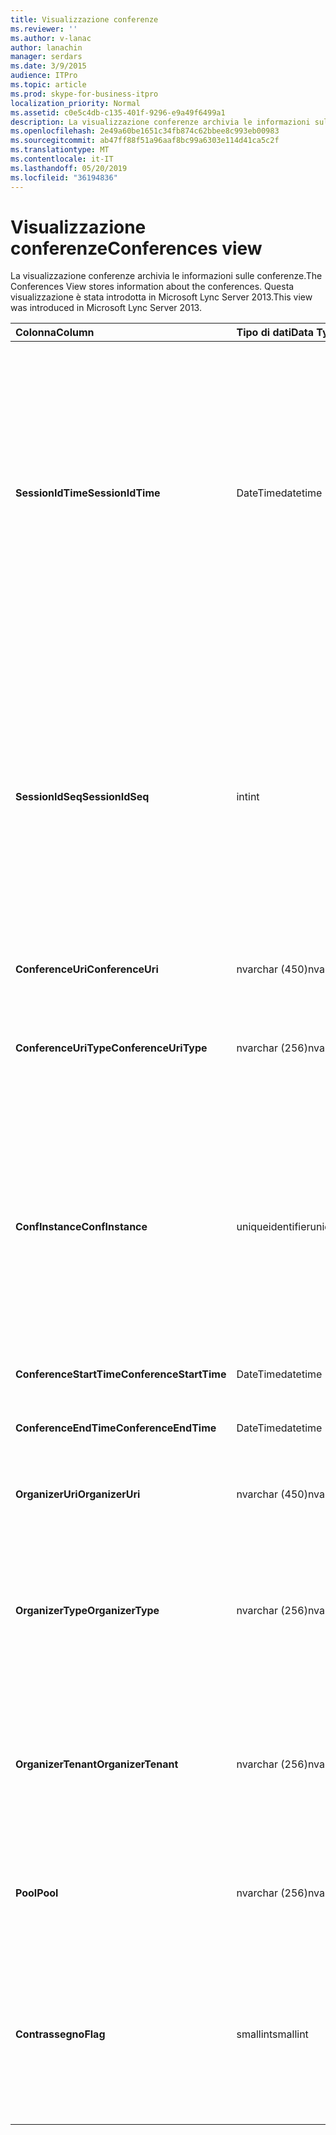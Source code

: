 ```yaml
---
title: Visualizzazione conferenze
ms.reviewer: ''
ms.author: v-lanac
author: lanachin
manager: serdars
ms.date: 3/9/2015
audience: ITPro
ms.topic: article
ms.prod: skype-for-business-itpro
localization_priority: Normal
ms.assetid: c0e5c4db-c135-401f-9296-e9a49f6499a1
description: La visualizzazione conferenze archivia le informazioni sulle conferenze. Questa visualizzazione è stata introdotta in Microsoft Lync Server 2013.
ms.openlocfilehash: 2e49a60be1651c34fb874c62bbee8c993eb00983
ms.sourcegitcommit: ab47ff88f51a96aaf8bc99a6303e114d41ca5c2f
ms.translationtype: MT
ms.contentlocale: it-IT
ms.lasthandoff: 05/20/2019
ms.locfileid: "36194836"
---
```

# <a name="conferences-view"></a><span data-ttu-id="1a513-104">Visualizzazione conferenze</span><span class="sxs-lookup"><span data-stu-id="1a513-104">Conferences view</span></span>
 
<span data-ttu-id="1a513-105">La visualizzazione conferenze archivia le informazioni sulle conferenze.</span><span class="sxs-lookup"><span data-stu-id="1a513-105">The Conferences View stores information about the conferences.</span></span> <span data-ttu-id="1a513-106">Questa visualizzazione è stata introdotta in Microsoft Lync Server 2013.</span><span class="sxs-lookup"><span data-stu-id="1a513-106">This view was introduced in Microsoft Lync Server 2013.</span></span>
  
|<span data-ttu-id="1a513-107">**Colonna**</span><span class="sxs-lookup"><span data-stu-id="1a513-107">**Column**</span></span>|<span data-ttu-id="1a513-108">**Tipo di dati**</span><span class="sxs-lookup"><span data-stu-id="1a513-108">**Data Type**</span></span>|<span data-ttu-id="1a513-109">**Dettagli**</span><span class="sxs-lookup"><span data-stu-id="1a513-109">**Details**</span></span>|
|:-----|:-----|:-----|
|<span data-ttu-id="1a513-110">**SessionIdTime**</span><span class="sxs-lookup"><span data-stu-id="1a513-110">**SessionIdTime**</span></span> <br/> |<span data-ttu-id="1a513-111">DateTime</span><span class="sxs-lookup"><span data-stu-id="1a513-111">datetime</span></span>  <br/> |<span data-ttu-id="1a513-112">Ora della richiesta della sessione.</span><span class="sxs-lookup"><span data-stu-id="1a513-112">Time of session request.</span></span> <span data-ttu-id="1a513-113">Usato in combinazione con SessionIdSeq per identificare in modo univoco una sessione.</span><span class="sxs-lookup"><span data-stu-id="1a513-113">Used in conjunction with SessionIdSeq to uniquely identify a session.</span></span> <span data-ttu-id="1a513-114">Per altre informazioni, vedere la [tabella delle finestre di dialogo in Skype for Business Server 2015](dialogs.md) .</span><span class="sxs-lookup"><span data-stu-id="1a513-114">See the [Dialogs table in Skype for Business Server 2015](dialogs.md) for more information.</span></span> <br/> |
|<span data-ttu-id="1a513-115">**SessionIdSeq**</span><span class="sxs-lookup"><span data-stu-id="1a513-115">**SessionIdSeq**</span></span> <br/> |<span data-ttu-id="1a513-116">int</span><span class="sxs-lookup"><span data-stu-id="1a513-116">int</span></span>  <br/> |<span data-ttu-id="1a513-117">Numero ID per identificare la sessione.</span><span class="sxs-lookup"><span data-stu-id="1a513-117">ID number to identify the session.</span></span> <span data-ttu-id="1a513-118">Usato in combinazione con SessionIdTime per identificare in modo univoco una sessione.</span><span class="sxs-lookup"><span data-stu-id="1a513-118">Used in conjunction with SessionIdTime to uniquely identify a session.</span></span> <span data-ttu-id="1a513-119">Per altre informazioni, vedere la [tabella delle finestre di dialogo in Skype for Business Server 2015](dialogs.md) .</span><span class="sxs-lookup"><span data-stu-id="1a513-119">See the [Dialogs table in Skype for Business Server 2015](dialogs.md) for more information.</span></span> <br/> |
|<span data-ttu-id="1a513-120">**ConferenceUri**</span><span class="sxs-lookup"><span data-stu-id="1a513-120">**ConferenceUri**</span></span> <br/> |<span data-ttu-id="1a513-121">nvarchar (450)</span><span class="sxs-lookup"><span data-stu-id="1a513-121">nvarchar(450)</span></span>  <br/> |<span data-ttu-id="1a513-122">URI per la conferenza.</span><span class="sxs-lookup"><span data-stu-id="1a513-122">URI for the conference.</span></span>  <br/> |
|<span data-ttu-id="1a513-123">**ConferenceUriType**</span><span class="sxs-lookup"><span data-stu-id="1a513-123">**ConferenceUriType**</span></span> <br/> |<span data-ttu-id="1a513-124">nvarchar (256)</span><span class="sxs-lookup"><span data-stu-id="1a513-124">nvarchar(256)</span></span>  <br/> |<span data-ttu-id="1a513-125">Tipo di URI conferenza.</span><span class="sxs-lookup"><span data-stu-id="1a513-125">Type of the conference URI.</span></span> <span data-ttu-id="1a513-126">Per altre informazioni, vedere la [tabella UriTypes](uritypes.md) .</span><span class="sxs-lookup"><span data-stu-id="1a513-126">See the [UriTypes table](uritypes.md) for more information.</span></span> <br/> |
|<span data-ttu-id="1a513-127">**ConfInstance**</span><span class="sxs-lookup"><span data-stu-id="1a513-127">**ConfInstance**</span></span> <br/> |<span data-ttu-id="1a513-128">uniqueidentifier</span><span class="sxs-lookup"><span data-stu-id="1a513-128">uniqueidentifier</span></span>  <br/> |<span data-ttu-id="1a513-129">Usato per le conferenze periodiche.</span><span class="sxs-lookup"><span data-stu-id="1a513-129">Used for recurring conferences.</span></span> <span data-ttu-id="1a513-130">Ogni istanza di una conferenza ricorrente ha lo stesso ConferenceUri ma un ConfInstance diverso.</span><span class="sxs-lookup"><span data-stu-id="1a513-130">Each instance of a recurring conference has the same ConferenceUri but a different ConfInstance.</span></span>  <br/> |
|<span data-ttu-id="1a513-131">**ConferenceStartTime**</span><span class="sxs-lookup"><span data-stu-id="1a513-131">**ConferenceStartTime**</span></span> <br/> |<span data-ttu-id="1a513-132">DateTime</span><span class="sxs-lookup"><span data-stu-id="1a513-132">datetime</span></span>  <br/> |<span data-ttu-id="1a513-133">Ora di inizio per la conferenza.</span><span class="sxs-lookup"><span data-stu-id="1a513-133">Starting time for the conference.</span></span>  <br/> |
|<span data-ttu-id="1a513-134">**ConferenceEndTime**</span><span class="sxs-lookup"><span data-stu-id="1a513-134">**ConferenceEndTime**</span></span> <br/> |<span data-ttu-id="1a513-135">DateTime</span><span class="sxs-lookup"><span data-stu-id="1a513-135">datetime</span></span>  <br/> |<span data-ttu-id="1a513-136">Ora di fine per la conferenza.</span><span class="sxs-lookup"><span data-stu-id="1a513-136">Ending time for the conference.</span></span>  <br/> |
|<span data-ttu-id="1a513-137">**OrganizerUri**</span><span class="sxs-lookup"><span data-stu-id="1a513-137">**OrganizerUri**</span></span> <br/> |<span data-ttu-id="1a513-138">nvarchar (450)</span><span class="sxs-lookup"><span data-stu-id="1a513-138">nvarchar(450)</span></span>  <br/> |<span data-ttu-id="1a513-139">URI dell'utente che ha organizzato la conferenza.</span><span class="sxs-lookup"><span data-stu-id="1a513-139">URI of the user who organized the conference.</span></span>  <br/> |
|<span data-ttu-id="1a513-140">**OrganizerType**</span><span class="sxs-lookup"><span data-stu-id="1a513-140">**OrganizerType**</span></span> <br/> |<span data-ttu-id="1a513-141">nvarchar (256)</span><span class="sxs-lookup"><span data-stu-id="1a513-141">nvarchar(256)</span></span>  <br/> |<span data-ttu-id="1a513-142">Tipo di URI dell'utente che ha organizzato la conferenza.</span><span class="sxs-lookup"><span data-stu-id="1a513-142">Type of URI of the user who organized the conference.</span></span> <span data-ttu-id="1a513-143">Per altre informazioni, vedere la [tabella UriTypes](uritypes.md) .</span><span class="sxs-lookup"><span data-stu-id="1a513-143">See the [UriTypes table](uritypes.md) for more information.</span></span> <br/> |
|<span data-ttu-id="1a513-144">**OrganizerTenant**</span><span class="sxs-lookup"><span data-stu-id="1a513-144">**OrganizerTenant**</span></span> <br/> |<span data-ttu-id="1a513-145">nvarchar (256)</span><span class="sxs-lookup"><span data-stu-id="1a513-145">nvarchar(256)</span></span>  <br/> |<span data-ttu-id="1a513-146">Tenant dell'utente che ha organizzato la conferenza.</span><span class="sxs-lookup"><span data-stu-id="1a513-146">Tenant of the user who organized the conference.</span></span> <span data-ttu-id="1a513-147">Per altre informazioni, vedere la [tabella tenant](tenants.md) .</span><span class="sxs-lookup"><span data-stu-id="1a513-147">See the [Tenants table](tenants.md) for more information.</span></span> <br/> |
|<span data-ttu-id="1a513-148">**Pool**</span><span class="sxs-lookup"><span data-stu-id="1a513-148">**Pool**</span></span> <br/> |<span data-ttu-id="1a513-149">nvarchar (256)</span><span class="sxs-lookup"><span data-stu-id="1a513-149">nvarchar(256)</span></span>  <br/> |<span data-ttu-id="1a513-150">Nome di dominio completo del pool che ha ospitato la conferenza.</span><span class="sxs-lookup"><span data-stu-id="1a513-150">Fully qualified domain name of the pool that hosted the conference.</span></span>  <br/> |
|<span data-ttu-id="1a513-151">**Contrassegno**</span><span class="sxs-lookup"><span data-stu-id="1a513-151">**Flag**</span></span> <br/> |<span data-ttu-id="1a513-152">smallint</span><span class="sxs-lookup"><span data-stu-id="1a513-152">smallint</span></span>  <br/> |<span data-ttu-id="1a513-153">Maschera di bit che contiene gli attributi della conferenza.</span><span class="sxs-lookup"><span data-stu-id="1a513-153">Bit mask that contains Conference Attributes.</span></span> <span data-ttu-id="1a513-154">I valori possibili sono:</span><span class="sxs-lookup"><span data-stu-id="1a513-154">Possible values are:</span></span>  <br/> <span data-ttu-id="1a513-155">0X01-transazione sintetica</span><span class="sxs-lookup"><span data-stu-id="1a513-155">0X01 - Synthetic Transaction</span></span>  <br/> |
   

